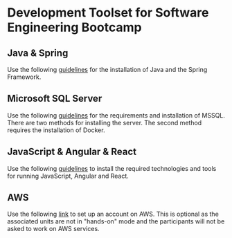 # Development Toolset for Software Engineering Bootcamp

## Java & Spring
Use the following [guidelines](https://github.com/codehub-learn/development-environment-setup/blob/main/spring.md) for the installation of Java and the Spring Framework. 

## Microsoft SQL Server
Use the following [guidelines](https://github.com/codehub-learn/MS-SQL-Server-) for the requirements and installation of MSSQL. There are two methods for installing the server. The second method requires the installation of Docker.

## JavaScript & Angular & React
Use the following [guidelines](https://github.com/codehub-learn/development-environment-setup/blob/main/angular-starter-kit.md) to install the required technologies and tools for running JavaScript, Angular and React.

## AWS
Use the following [link](https://aws.amazon.com/free/?all-free-tier.sort-by=item.additionalFields.SortRank&all-free-tier.sort-order=asc&awsf.Free%20Tier%20Types=*all&awsf.Free%20Tier%20Categories=*all) to set up an account on AWS. This is optional as the associated units are not in "hands-on" mode and the participants will not be asked to work on AWS services.